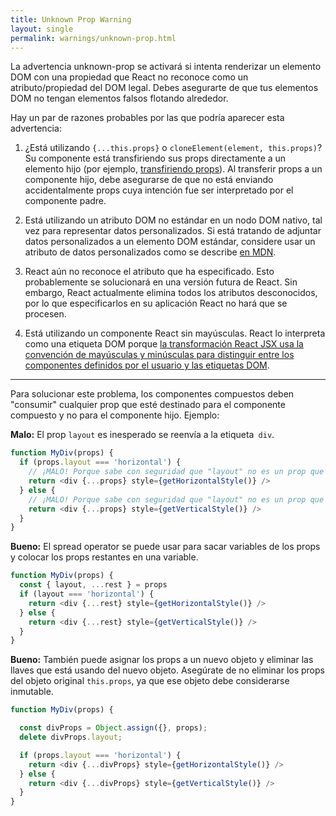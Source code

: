 ```yaml
---
title: Unknown Prop Warning
layout: single
permalink: warnings/unknown-prop.html
---
```

La advertencia unknown-prop se activará si intenta renderizar un elemento DOM con una propiedad que React no reconoce como un atributo/propiedad del DOM legal. Debes asegurarte de que tus elementos DOM no tengan elementos falsos flotando alrededor.

Hay un par de razones probables por las que podría aparecer esta advertencia:

1. ¿Está utilizando `{...this.props}` o `cloneElement(element, this.props)`? Su componente está transfiriendo sus props directamente a un elemento hijo (por ejemplo, [transfiriendo props](/docs/transferring-props.html)). Al transferir props a un componente hijo, debe asegurarse de que no está enviando accidentalmente props cuya intención fue ser interpretado por el componente padre.

2. Está utilizando un atributo DOM no estándar en un nodo DOM nativo, tal vez para representar datos personalizados. Si está tratando de adjuntar datos personalizados a un elemento DOM estándar, considere usar un atributo de datos personalizados como se describe [en MDN](https://developer.mozilla.org/es/docs/Learn/HTML/como/Usando_atributos_de_datos).

3. React aún no reconoce el atributo que ha especificado. Esto probablemente se solucionará en una versión futura de React. Sin embargo, React actualmente elimina todos los atributos desconocidos, por lo que especificarlos en su aplicación React no hará que se procesen.

4. Está utilizando un componente React sin mayúsculas. React lo interpreta como una etiqueta DOM porque [la transformación React JSX usa la convención de mayúsculas y minúsculas para distinguir entre los componentes definidos por el usuario y las etiquetas DOM](/docs/jsx-in-depth.html#user-defined-components-must-be-capitalized).

---

Para solucionar este problema, los componentes compuestos deben "consumir" cualquier prop que esté destinado para el componente compuesto y no para el componente hijo. Ejemplo:

**Malo:** El prop `layout` es inesperado se reenvía a la etiqueta` div`.

```js
function MyDiv(props) {
  if (props.layout === 'horizontal') {
    // ¡MALO! Porque sabe con seguridad que "layout" no es un prop que <div> entiende.
    return <div {...props} style={getHorizontalStyle()} />
  } else {
    // ¡MALO! Porque sabe con seguridad que "layout" no es un prop que <div> entiende.
    return <div {...props} style={getVerticalStyle()} />
  }
}
```

**Bueno:** El spread operator se puede usar para sacar variables de los props y colocar los props restantes en una variable.

```js
function MyDiv(props) {
  const { layout, ...rest } = props
  if (layout === 'horizontal') {
    return <div {...rest} style={getHorizontalStyle()} />
  } else {
    return <div {...rest} style={getVerticalStyle()} />
  }
}
```

**Bueno:** También puede asignar los props a un nuevo objeto y eliminar las llaves que está usando del nuevo objeto. Asegúrate de no eliminar los props del objeto original `this.props`, ya que ese objeto debe considerarse inmutable.

```js
function MyDiv(props) {

  const divProps = Object.assign({}, props);
  delete divProps.layout;

  if (props.layout === 'horizontal') {
    return <div {...divProps} style={getHorizontalStyle()} />
  } else {
    return <div {...divProps} style={getVerticalStyle()} />
  }
}
```
